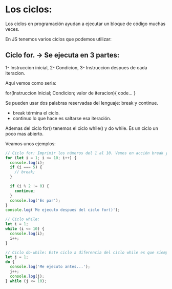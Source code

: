 # Los ciclos:

Los ciclos en programación ayudan a ejecutar un bloque de código muchas veces.

En JS tenemos varios ciclos que podemos utilizar:

## Ciclo for. -> Se ejecuta en 3 partes:

1- Instruccion inicial,
2- Condicion,
3- Instruccion despues de cada iteracion.

Aqui vemos como seria:

for(Instruccion Inicial; Condicion; valor de iteracion){
code...
}

Se pueden usar dos palabras reservadas del lenguaje:
break y continue.

- break términa el ciclo.
- continuo lo que hace es saltarse esa iteración.

Ademas del ciclo for() tenemos el ciclo while() y do while.
Es un ciclo un poco mas abierto.

Veamos unos ejemplos:

```javascript
// Ciclo for: Imprimir los números del 1 al 10. Vemos en acción break y continue:
for (let i = 1; i <= 10; i++) {
  console.log(i);
  if (i === 5) {
    // break;
  }

  if (i % 2 != 0) {
    continue;
  }
  console.log('Es par');
}
console.log('Me ejecuto despues del ciclo for()');

// Ciclo while:
let i = 1;
while (i <= 10) {
  console.log(i);
  i++;
}

// Ciclo do-while: Este ciclo a diferencia del ciclo while es que siempre se ejecuta la primera instrucción antes de la condición.
let j = 1;
do {
  console.log('Me ejecuto antes...');
  j++;
  console.log(j);
} while (j <= 10);
```
